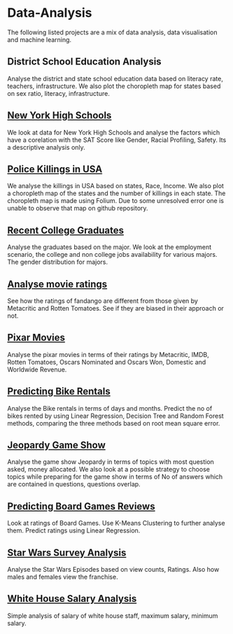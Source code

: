 # Data-Analysis
The following listed projects are a mix of data analysis, data visualisation and machine learning. 

## District School Education Analysis
Analyse the district and state school education data based on literacy rate, teachers, infrastructure. We also plot the choropleth map for states based on sex ratio, literacy, infrastructure.

## [New York High Schools](https://github.com/deepankarpal89/Data-Analysis/blob/master/Analysing%2BNew%2BYork%2BHigh%2BSchools.ipynb)
We look at data for New York High Schools and analyse the factors which have a corelation with the SAT Score like Gender, Racial Profiling, Safety. Its a descriptive analysis only.

## [Police Killings in USA](https://github.com/deepankarpal89/Data-Analysis/blob/master/Analysing%2BPolice%2BKillings%2Bin%2BUSA.ipynb)
We analyse the killings in USA based on states, Race, Income. We also plot a choropleth map of the states and the number of killings in each state. The choropleth map is made using Folium. Due to some unresolved error one is unable to observe that map on github repository.

## [Recent College Graduates](https://github.com/deepankarpal89/Data-Analysis/blob/master/Analysing%2BRecent%2BGrads.ipynb)
Analyse the graduates based on the major. We look at the employment scenario, the college and non college jobs availability for various majors. The gender distribution for majors.

## [Analyse movie ratings](https://github.com/deepankarpal89/Data-Analysis/blob/master/analysing_movie_reviews.ipynb)
See how the ratings of fandango are different from those given by Metacritic and Rotten Tomatoes. See if they are biased in their approach or not.

## [Pixar Movies](https://github.com/deepankarpal89/Data-Analysis/blob/master/Pixar%2BMovies%2BAnalysis.ipynb)
Analyse the pixar movies in terms of their ratings by Metacritic, IMDB, Rotten Tomatoes, Oscars Nominated and Oscars Won, Domestic and Worldwide Revenue.

## [Predicting Bike Rentals](https://github.com/deepankarpal89/Data-Analysis/blob/master/Predicting%2BBike%2BRentals.ipynb)
Analyse the Bike rentals in terms of days and months. Predict the no of bikes rented by using Linear Regression, Decision Tree and Random Forest methods, comparing the three methods based on root mean square error.

## [Jeopardy Game Show](https://github.com/deepankarpal89/Data-Analysis/blob/master/Jeopardy%2BAnalysis.ipynb)
Analyse the game show Jeopardy in terms of topics with most question asked, money allocated. We also look at a possible strategy to choose topics while preparing for the game show in terms of No of answers which are contained in questions, questions overlap.

## [Predicting Board Games Reviews](https://github.com/deepankarpal89/Data-Analysis/blob/master/Predicting%2BBoard%2BGames%2BReviews.ipynb)
Look at ratings of Board Games. Use K-Means Clustering to further analyse them. Predict ratings using Linear Regression.

## [Star Wars Survey Analysis](https://github.com/deepankarpal89/Data-Analysis/blob/master/Star%2BWars%2BSurvey%2BAnalysis.ipynb)
Analyse the Star Wars Episodes based on view counts, Ratings. Also how males and females view the franchise.

## [White House Salary Analysis](https://github.com/deepankarpal89/Data-Analysis/blob/master/White%2BHouse%2BSalary%2BAnalysis.ipynb)
Simple analysis of salary of white house staff, maximum salary, minimum salary.
